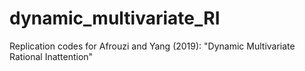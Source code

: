 # dynamic_multivariate_RI
Replication codes for Afrouzi and Yang (2019): "Dynamic Multivariate Rational Inattention"
